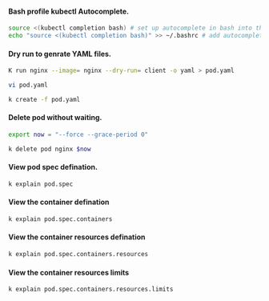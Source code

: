 #### Bash profile kubectl Autocomplete.
```sh
source <(kubectl completion bash) # set up autocomplete in bash into the current shell, bash-completion package should be installed first.
echo "source <(kubectl completion bash)" >> ~/.bashrc # add autocomplete permanently to your bash shell.
```
#### Dry run to genrate YAML files.
```sh
K run nginx --image= nginx --dry-run= client -o yaml > pod.yaml
```
```sh
vi pod.yaml
```
```sh
k create -f pod.yaml
```
#### Delete pod without waiting.
```sh
export now = "--force --grace-period 0"
```
```sh
k delete pod nginx $now
```
#### View pod spec defination.
```sh
k explain pod.spec
```
#### View the container defination
```sh
k explain pod.spec.containers
```
#### View the container resources defination
```sh
k explain pod.spec.containers.resources
```
#### View the container resources limits
```sh
k explain pod.spec.containers.resources.limits
```
